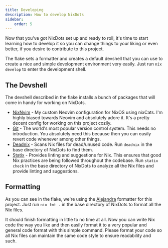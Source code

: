 ```yaml
---
title: Developing
description: How to develop NixDots
sidebar:
    order: 5
---
```

Now that you've got NixDots set up and ready to roll, it's time to start learning how to develop it
so you can change things to your liking or even better, if you desire to contribute to this project.

The flake sets a formatter and creates a default devshell that you can use to create a nice and
simple development environment very easily. Just run `nix develop` to enter the development shell.

## The Devshell
The devshell described in the flake installs a bunch of packages that will come in handy for working
on NixDots.
- [NixNvim](https://github.com/Voxi0/NixNvim) - My custom Neovim configuration for NixOS using nixCats.
    I'm highly biased towards Neovim and absolutely adore it. It's a pretty decent config for
    working on this project cozily.
- [Git](https://git-scm.com/) - The world's most popular version control system. This needs no
    introduction. You absolutely need this because then you can easily revert code whenever among other
    things.
- [Deadnix](https://github.com/astro/deadnix) - Scans Nix files for dead/unused code. Run `deadnix`
    in the base directory of NixDots to find them.
- [Statix](https://github.com/oppiliappan/statix) - Provides linting and suggestions for Nix. This
    ensures that good Nix practices are being followed throughout the codebase. Run `statix check`
    in the base directory of NixDots to analyze all the Nix files and provide linting and suggestions.

## Formatting
As you can see in the flake, we're using the [Alejandra](https://github.com/kamadorueda/alejandra)
formatter for this project. Just run `nix fmt .` in the base directory of NixDots to format all
the Nix files.

It should finish formatting in little to no time at all. Now you can write Nix code the way you like
and then easily format it to a very popular and general code format with this simple command. Please
format your code so all Nix files can maintain the same code style to ensure readability and such.

